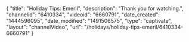 {
    "title": "Holiday Tips: Emeril",
    "description": "Thank you for watching.",
    "channelid": "6410334",
    "videoid": "6660791",
    "date_created": "1444596095",
    "date_modified": "1491506575",
    "type": "captivate",
    "layout": "channelVideo",
    "url": "\/holidays\/holiday-tips-emeril\/6410334-6660791"
}